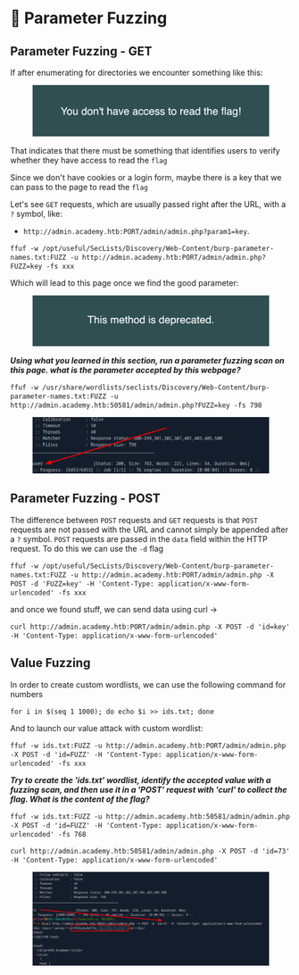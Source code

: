 # 🍚 Parameter Fuzzing

## Parameter Fuzzing - GET

If after enumerating for directories we encounter something like this:

<figure><img src="../../../.gitbook/assets/image (1288).png" alt=""><figcaption></figcaption></figure>

That indicates that there must be something that identifies users to verify whether they have access to read the `flag`

Since we don't have cookies or a login form, maybe there is a key that we can pass to the page to read the `flag`

Let's see `GET` requests, which are usually passed right after the URL, with a `?` symbol, like:

* `http://admin.academy.htb:PORT/admin/admin.php?param1=key`.

```shell-session
ffuf -w /opt/useful/SecLists/Discovery/Web-Content/burp-parameter-names.txt:FUZZ -u http://admin.academy.htb:PORT/admin/admin.php?FUZZ=key -fs xxx
```

Which will lead to this page once we find the good parameter:

<figure><img src="../../../.gitbook/assets/image (1) (1) (1).png" alt=""><figcaption></figcaption></figure>

_**Using what you learned in this section, run a parameter fuzzing scan on this page. what is the parameter accepted by this webpage?**_

```
ffuf -w /usr/share/wordlists/seclists/Discovery/Web-Content/burp-parameter-names.txt:FUZZ -u http://admin.academy.htb:50581/admin/admin.php?FUZZ=key -fs 798
```

<figure><img src="../../../.gitbook/assets/image (1394).png" alt=""><figcaption></figcaption></figure>

## Parameter Fuzzing - POST

The difference between `POST` requests and `GET` requests is that `POST` requests are not passed with the URL and cannot simply be appended after a `?` symbol. `POST` requests are passed in the `data` field within the HTTP request. To do this we can use the `-d` flag

```shell-session
ffuf -w /opt/useful/SecLists/Discovery/Web-Content/burp-parameter-names.txt:FUZZ -u http://admin.academy.htb:PORT/admin/admin.php -X POST -d 'FUZZ=key' -H 'Content-Type: application/x-www-form-urlencoded' -fs xxx
```

and once we found stuff, we can send data using curl ->

```shell-session
curl http://admin.academy.htb:PORT/admin/admin.php -X POST -d 'id=key' -H 'Content-Type: application/x-www-form-urlencoded'
```

## Value Fuzzing

In order to create custom wordlists, we can use the following command for numbers&#x20;

```shell-session
for i in $(seq 1 1000); do echo $i >> ids.txt; done
```

And to launch our value attack with custom wordlist:

```shell-session
ffuf -w ids.txt:FUZZ -u http://admin.academy.htb:PORT/admin/admin.php -X POST -d 'id=FUZZ' -H 'Content-Type: application/x-www-form-urlencoded' -fs xxx
```

_**Try to create the 'ids.txt' wordlist, identify the accepted value with a fuzzing scan, and then use it in a 'POST' request with 'curl' to collect the flag. What is the content of the flag?**_

```
ffuf -w ids.txt:FUZZ -u http://admin.academy.htb:50581/admin/admin.php -X POST -d 'id=FUZZ' -H 'Content-Type: application/x-www-form-urlencoded' -fs 768
```

```
curl http://admin.academy.htb:50581/admin/admin.php -X POST -d 'id=73' -H 'Content-Type: application/x-www-form-urlencoded'
```

<figure><img src="../../../.gitbook/assets/image (1395).png" alt=""><figcaption></figcaption></figure>
